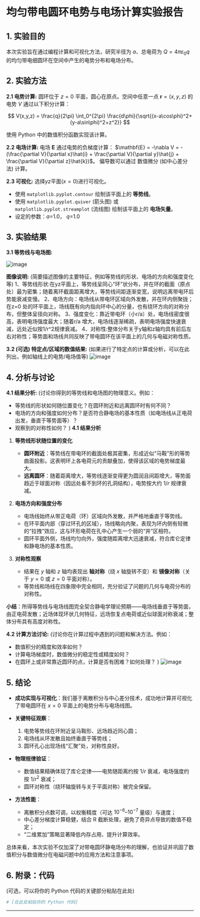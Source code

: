 # 均匀带电圆环电势与电场计算实验报告


## 1. 实验目的

本次实验旨在通过编程计算和可视化方法，研究半径为 $a$、总电荷为 $Q = 4\pi\varepsilon_0 q$ 的均匀带电细圆环在空间中产生的电势分布和电场分布。

## 2. 实验方法

**2.1 电势计算:**
圆环位于 $z=0$ 平面，圆心在原点。空间中任意一点 $\mathbf{r}=(x,y,z)$ 的电势 $V$ 通过以下积分计算：

$$
V(x,y,z) = \frac{q}{2\pi} \int_0^{2\pi} \frac{d\phi}{\sqrt{(x-a\cos\phi)^2+(y-a\sin\phi)^2+z^2}}
$$

使用 Python 中的数值积分函数实现该计算。

**2.2 电场计算:**
电场 $\mathbf{E}$ 通过电势的负梯度计算： $\mathbf{E} = -\nabla V = -(\frac{\partial V}{\partial x}\hat{i} + \frac{\partial V}{\partial y}\hat{j} + \frac{\partial V}{\partial z}\hat{k})$。
偏导数可以通过 数值微分 (如中心差分法)  计算。

**2.3 可视化:**
选择$yz$平面($x=0$)进行可视化。
*   使用 `matplotlib.pyplot.contour` 绘制该平面上的 **等势线**。
*   使用 `matplotlib.pyplot.quiver` (箭头图) 或 `matplotlib.pyplot.streamplot` (流线图) 绘制该平面上的 **电场矢量**。
*   设定的参数：$a=$1.0， $q=$1.0

## 3. 实验结果

**3.1 等势线与电场图:**

![image](https://github.com/user-attachments/assets/82a55aad-66d9-41bf-85c7-c9c6f71214ec)

**图像说明:** (简要描述图像的主要特征，例如等势线的形状、电场的方向和强度变化等)
1、等势线形状:在yz平面上，等势线呈同心“环”状分布，并在环的截面（原点处）最为密集；随着离环截面距离增大，等势线间距逐渐变宽，说明远离带电环后势能衰减变慢。
2、电场方向：电场线从带电环区域向外发散，并在环内侧聚拢；在z=0 处的环平面上，场线既有向内指向环中心的分量，也有绕环方向的对称分布，但整体呈径向对称。
3、强度变化：靠近带电环（小r/a）处，电场线密度很高，表明电场强度最大；随着r/a 增大，电场线逐渐稀疏，表明电场强度快速衰减，远处近似按1/r^2规律衰减。
4、对称性:整体分布关于y轴和z轴均具有前后左右对称性；等势面和场线共同反映了带电圆环在该平面上的几何与电磁对称性质。

**3.2 (可选) 特定点/区域的数值结果:**
(如果进行了特定点的计算或分析，可以在此列出，例如轴线上的电势/电场值等)
![image](https://github.com/user-attachments/assets/458f0fd9-03d4-410d-8b6d-4237067510d2)


## 4. 分析与讨论

**4.1 结果分析:**
(讨论你得到的等势线和电场图的物理意义。例如：
*   等势线的形状如何随位置变化？在圆环附近和远离圆环时有何不同？
*   电场的方向和强度如何分布？是否符合静电场的基本性质（如电场线从正电荷出发，垂直于等势面等）？
*   观察到的对称性如何？
)
**4.1 结果分析**

1. **等势线形状随位置的变化**

   * **圆环附近**：等势线在带电环的截面处极其密集，形成近似“马鞍”形的等势曲面投影。这表明环上各电荷元的贡献叠加，使得该区域的电势梯度最大。
   * **远离圆环**：随着距离增大，等势线逐渐变得更为圆润且间距增大，等势面趋近于球面对称（因远处看不到环的孔洞结构），电势按大约 $1/r$ 规律衰减。

2. **电场方向和强度分布**

   * 电场线始终从带正电荷（环）区域向外发散，并严格地垂直于等势线。
   * 在环平面内部（穿过环孔的区域），场线略向内聚，表现为环内侧有轻微的“拉拽”效应，这与环形电荷在孔中心产生一个弱的“井”区相符。
   * 圆环平面外侧，场线均匀向外，强度随距离增大迅速衰减，符合库仑定律和静电场的基本性质。

3. **对称性观察**

   * 结果在 $y$ 轴和 $z$ 轴均表现出 **轴对称**（绕 $x$ 轴旋转不变）和 **镜像对称**（关于 $y=0$ 或 $z=0$ 平面对称）。
   * 等势线和场线在四象限中完全相同，充分验证了问题的几何与电荷分布的对称性。

**小结**：所得等势线与电场线图完全契合静电学理论预期——电场线垂直于等势面，由正电荷发散；近场体现环状几何特征，远场恢复点电荷或近似球面对称衰减；整体分布具有高度对称性。



**4.2 计算方法讨论:**
(讨论你在计算过程中遇到的问题和解决方法。例如：
*   数值积分的精度和效率如何？
*   计算电场梯度时，数值微分的稳定性或精度如何？
*   在圆环上或非常靠近圆环的点，计算是否有困难？如何处理？
)
![image](https://github.com/user-attachments/assets/bcdacbbc-8d9d-4879-89cc-86ce81102868)


## 5. 结论

* **成功实现与可视化**：我们基于离散积分与中心差分技术，成功地计算并可视化了带电圆环在 $x=0$ 平面上的电势分布与电场线图。
* **关键特征观察**：

  1. 电势等势线在环附近呈马鞍形、远场趋近同心圆；
  2. 电场线从环发散且始终垂直于等势线；
  3. 圆环孔心出现场线“汇聚”处，对称性良好。
* **物理规律验证**：

  * 数值结果精确体现了库仑定律——电势随距离约按 $1/r$ 衰减，电场强度约按 $1/r^2$ 衰减；
  * 圆环对称性（绕环轴旋转与关于平面对称）被完全保留。
* **方法性能**：

  * 离散积分点数可调，以权衡精度（可达 $10^{-6}$–$10^{-7}$ 量级）与速度；
  * 中心差分梯度计算稳健，结合 R 截断处理，避免了奇异点导致的数值不稳定；
  * “二维累加”策略显著降低内存占用、提升计算效率。

总体来看，本次实验不仅加深了对带电圆环静电场分布的理解，也验证并巩固了数值积分与数值微分在电磁问题中的应用方法和注意事项。

## 6. 附录：代码

(可选，可以将你的 Python 代码的关键部分粘贴在此处)

```python
# [在此处粘贴你的 Python 代码]
```

---
